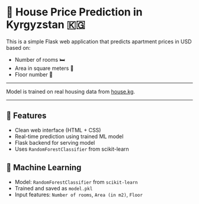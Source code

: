 # 🏡 House Price Prediction in Kyrgyzstan 🇰🇬

This is a simple Flask web application that predicts apartment prices in USD based on:
- Number of rooms 🛏️
- Area in square meters 📐
- Floor number 🏢

---


Model is trained on real housing data from [house.kg](https://www.house.kg/).


---

## 🚀 Features

- Clean web interface (HTML + CSS)
- Real-time prediction using trained ML model
- Flask backend for serving model
- Uses `RandomForestClassifier` from scikit-learn



## 🧠 Machine Learning
- Model: `RandomForestClassifier` from `scikit-learn`
- Trained and saved as `model.pkl`
- Input features: `Number of rooms`, `Area (in m2)`, `Floor`
